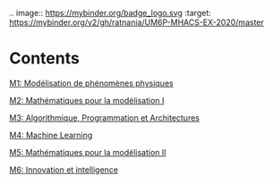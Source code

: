.. image:: https://mybinder.org/badge_logo.svg
 :target: https://mybinder.org/v2/gh/ratnania/UM6P-MHACS-EX-2020/master

# Contents

[M1: Modélisation de phénomènes physiques](https://github.com/ratnania/UM6P-MHACS-EX-2020/tree/master/M1/README.md)

[M2: Mathématiques pour la modélisation I](https://github.com/ratnania/UM6P-MHACS-EX-2020/tree/master/M2/README.md)

[M3: Algorithmique, Programmation et Architectures](https://github.com/ratnania/UM6P-MHACS-EX-2020/tree/master/M3/README.md)

[M4: Machine Learning](https://github.com/ratnania/UM6P-MHACS-EX-2020/tree/master/M4/README.md)

[M5: Mathématiques pour la modélisation II](https://github.com/ratnania/UM6P-MHACS-EX-2020/tree/master/M5/README.md)

[M6: Innovation et intelligence](https://github.com/ratnania/UM6P-MHACS-EX-2020/tree/master/M6/README.md)
